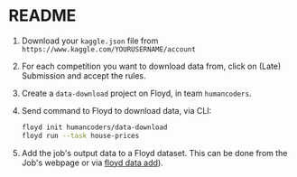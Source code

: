 # README

1. Download your `kaggle.json` file from `https://www.kaggle.com/YOURUSERNAME/account`

2. For each competition you want to download data from, click on (Late) Submission and accept the rules.

3. Create a `data-download` project on Floyd, in team `humancoders`.

4. Send command to Floyd to download data, via CLI:

    ```bash
    floyd init humancoders/data-download
    floyd run --task house-prices
    ```

5. Add the job's output data to a Floyd dataset. This can be done from the Job's webpage or via [floyd data add](https://docs.floydhub.com/commands/data/#floyd-data-add)).
